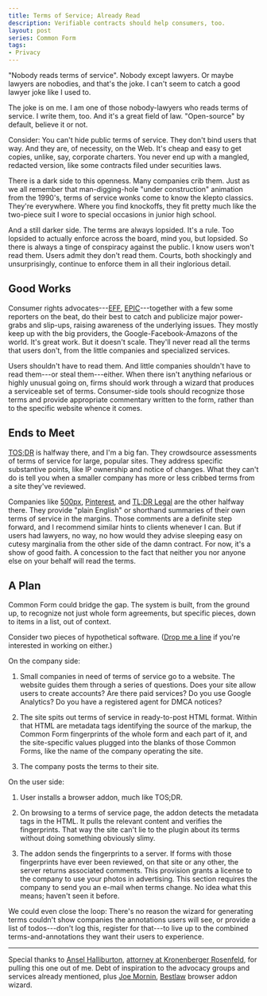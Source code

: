 ```yaml
---
title: Terms of Service; Already Read
description: Verifiable contracts should help consumers, too.
layout: post
series: Common Form
tags:
- Privacy
---
```

"Nobody reads terms of service". Nobody except lawyers. Or maybe lawyers are nobodies, and that's the joke. I can't seem to catch a good lawyer joke like I used to.

The joke is on me. I am one of those nobody-lawyers who reads terms of service. I write them, too. And it's a great field of law. "Open-source" by default, believe it or not.

Consider: You can't hide public terms of service. They don't bind users that way. And they are, of necessity, on the Web. It's cheap and easy to get copies, unlike, say, corporate charters. You never end up with a mangled, redacted version, like some contracts filed under securities laws.

There is a dark side to this openness. Many companies crib them. Just as we all remember that man-digging-hole "under construction" animation from the 1990's, terms of service wonks come to know the klepto classics. They're everywhere. Where you find knockoffs, they fit pretty much like the two-piece suit I wore to special occasions in junior high school.

And a still darker side. The terms are always lopsided. It's a rule. Too lopsided to actually enforce across the board, mind you, but lopsided. So there is always a tinge of conspiracy against the public. I know users won't read them. Users admit they don't read them. Courts, both shockingly and unsurprisingly, continue to enforce them in all their inglorious detail.

<!--jump-->

## Good Works

Consumer rights advocates---[EFF](https://eff.org), [EPIC](https://www.epic.org/)---together with a few some reporters on the beat, do their best to catch and publicize major power-grabs and slip-ups, raising awareness of the underlying issues. They mostly keep up with the big providers, the Google-Facebook-Amazons of the world. It's great work. But it doesn't scale. They'll never read all the terms that users don't, from the little companies and specialized services.

Users shouldn't have to read them. And little companies shouldn't have to read them---or steal them---either. When there isn't anything nefarious or highly unusual going on, firms should work through a wizard that produces a serviceable set of terms. Consumer-side tools should recognize those terms and provide appropriate commentary written to the form, rather than to the specific website whence it comes.

## Ends to Meet

[TOS;DR](https://tosdr.org/) is halfway there, and I'm a big fan. They crowdsource assessments of terms of service for large, popular sites. They address specific substantive points, like IP ownership and notice of changes. What they can't do is tell you when a smaller company has more or less cribbed terms from a site they've reviewed.

Companies like [500px](https://500px.com/terms), [Pinterest](https://about.pinterest.com/en/terms-service), and [TL;DR Legal](https://tldrlegal.com/pages/legal) are the other halfway there. They provide "plain English" or shorthand summaries of their own terms of service in the margins. Those comments are a definite step forward, and I recommend similar hints to clients whenever I can. But if users had lawyers, no way, no how would they advise sleeping easy on cutesy marginalia from the other side of the damn contract. For now, it's a show of good faith. A concession to the fact that neither you nor anyone else on your behalf will read the terms.

## A Plan

Common Form could bridge the gap. The system is built, from the ground up, to recognize not just whole form agreements, but specific pieces, down to items in a list, out of context.

Consider two pieces of hypothetical software. ([Drop me a line](mailto:kyle@kemitchell.com) if you're interested in working on either.)

On the company side:

1. Small companies in need of terms of service go to a website. The website guides them through a series of questions. Does your site allow users to create accounts? Are there paid services? Do you use Google Analytics? Do you have a registered agent for DMCA notices?

2. The site spits out terms of service in ready-to-post HTML format. Within that HTML are metadata tags identifying the source of the markup, the Common Form fingerprints of the whole form and each part of it, and the site-specific values plugged into the blanks of those Common Forms, like the name of the company operating the site.

3. The company posts the terms to their site.

On the user side:

1. User installs a browser addon, much like TOS;DR.

2. On browsing to a terms of service page, the addon detects the metadata tags in the HTML. It pulls the relevant content and verifies the fingerprints. That way the site can't lie to the plugin about its terms without doing something obviously slimy.

3. The addon sends the fingerprints to a server. If forms with those fingerprints have ever been reviewed, on that site or any other, the server returns associated comments. This provision grants a license to the company to use your photos in advertising. This section requires the company to send you an e-mail when terms change. No idea what this means; haven't seen it before.

We could even close the loop: There's no reason the wizard for generating terms couldn't show companies the annotations users will see, or provide a list of todos---don't log this, register for that---to live up to the combined terms-and-annotations they want their users to experience.

---

Special thanks to [Ansel Halliburton](https://twitter.com/anseljh), [attorney at Kronenberger Rosenfeld](https://www.krinternetlaw.com/attorneys/ansel-halliburton-profile), for pulling this one out of me. Debt of inspiration to the advocacy groups and services already mentioned, plus [Joe Mornin](http://www.mornin.org/), [Bestlaw](http://www.bestlaw.io/) browser addon wizard.
